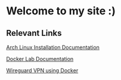 # Welcome to my site :)
## Relevant Links
[Arch Linux Installation Documentation](ArchLinux.md)

[Docker Lab Documentation](DockerLab.md)

[Wireguard VPN using Docker](VPNLab.md)
